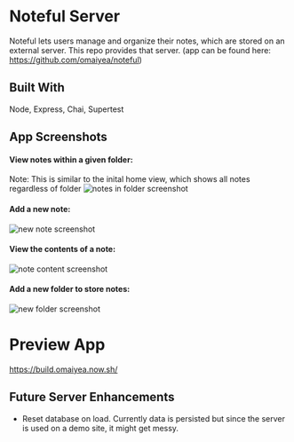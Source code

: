 # Noteful Server
Noteful lets users manage and organize their notes, which are stored on an external server. This repo provides that server. 
(app can be found here: https://github.com/omaiyea/noteful)

## Built With
Node, Express, Chai, Supertest

## App Screenshots
#### View notes within a given folder:
Note: This is similar to the inital home view, which shows all notes regardless of folder
<img src="https://github.com/omaiyea/noteful/blob/master/screenshots/notes-view.png?raw=true" alt="notes in folder screenshot">

#### Add a new note:
<img src="https://github.com/omaiyea/noteful/blob/master/screenshots/add-note.png?raw=true" alt="new note screenshot">

#### View the contents of a note:
<img src="https://github.com/omaiyea/noteful/blob/master/screenshots/note-details.png?raw=true" alt="note content screenshot">

#### Add a new folder to store notes: 
<img src="https://github.com/omaiyea/noteful/blob/master/screenshots/add-folder.png?raw=true" alt="new folder screenshot">

# Preview App 
https://build.omaiyea.now.sh/

## Future Server Enhancements
* Reset database on load. Currently data is persisted but since the server is used on a demo site, it might get messy. 
